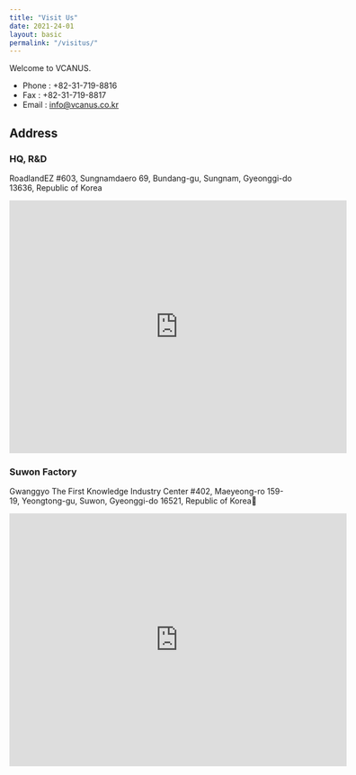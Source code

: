 ```yaml
---
title: "Visit Us"
date: 2021-24-01
layout: basic
permalink: "/visitus/"
---
```


Welcome to VCANUS.

 - Phone : +82-31-719-8816
 - Fax : +82-31-719-8817
 - Email : info@vcanus.co.kr

## Address 
### HQ, R&D
RoadlandEZ #603, Sungnamdaero 69, Bundang-gu, Sungnam, Gyeonggi-do 13636, Republic of Korea
<iframe src="https://www.google.com/maps/embed?pb=!1m18!1m12!1m3!1d3172.0185788265217!2d127.10601915100473!3d37.34206884460961!2m3!1f0!2f0!3f0!3m2!1i1024!2i768!4f13.1!3m3!1m2!1s0x357b59ea40e221d1%3A0x9fa1811e8aaa2edf!2z66Gc65Oc656c65OcRVrtg4Dsm4w!5e0!3m2!1sen!2skr!4v1583554124965!5m2!1sen!2skr" width="600" height="450" frameborder="0" style="border:0;" allowfullscreen=""></iframe>


### Suwon Factory
Gwanggyo The First Knowledge Industry Center #402, Maeyeong-ro 159-19, Yeongtong-gu, Suwon, Gyeonggi-do 16521, Republic of Korea
<iframe src="https://www.google.com/maps/embed?pb=!1m18!1m12!1m3!1d50803.53517184277!2d126.99420123125002!3d37.2661874!2m3!1f0!2f0!3f0!3m2!1i1024!2i768!4f13.1!3m3!1m2!1s0x357b45006c27892d%3A0x6ab568f7124696b0!2sVCANUS!5e0!3m2!1sen!2skr!4v1757344571299!5m2!1sen!2skr" width="600" height="450" style="border:0;" allowfullscreen="" loading="lazy" referrerpolicy="no-referrer-when-downgrade"></iframe>
